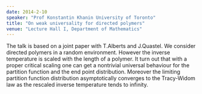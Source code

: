 ```yaml
---
date: 2014-2-10
speaker: "Prof Konstantin Khanin University of Toronto"
title: "On weak universality for directed polymers"
venue: "Lecture Hall I, Department of Mathematics"
---
```

The talk is based on a joint paper with T.Alberts and J.Quastel.
We consider directed polymers in a random environment.
However the inverse temperature is scaled  with the length of
a polymer. It turn out that with a proper critical scaling one can get a
nontrivial universal behaviour for the partition function and the
end point distribution. Moreover the limiting partition function
distribution asymptotically converges to the Tracy-Widom law as the
rescaled inverse temperature tends to infinity.
